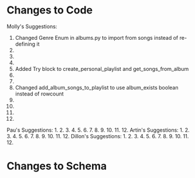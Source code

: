 # Changes to Code
Molly's Suggestions:
1. Changed Genre Enum in albums.py to import from songs instead of re-defining it
2. 
3. 
4. 
5. Added Try block to create_personal_playlist and get_songs_from_album
6. 
7. 
8. Changed add_album_songs_to_playlist to use album_exists boolean instead of rowcount
9. 
10. 
11. 
12. 
Pau's Suggestions:
1. 
2. 
3. 
4. 
5. 
6. 
7. 
8. 
9. 
10. 
11. 
12. 
Artin's Suggestions:
1. 
2. 
3. 
4. 
5. 
6. 
7. 
8. 
9. 
10. 
11. 
12. 
Dillon's Suggestions:
1. 
2. 
3. 
4. 
5. 
6. 
7. 
8. 
9. 
10. 
11. 
12. 
# Changes to Schema